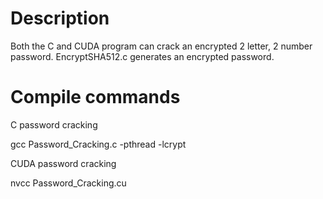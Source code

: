 # Description
Both the C and CUDA program can crack an encrypted 2 letter, 2 number password. EncryptSHA512.c generates an encrypted password.

# Compile commands

C password cracking

gcc Password_Cracking.c -pthread -lcrypt


CUDA password cracking

nvcc Password_Cracking.cu
